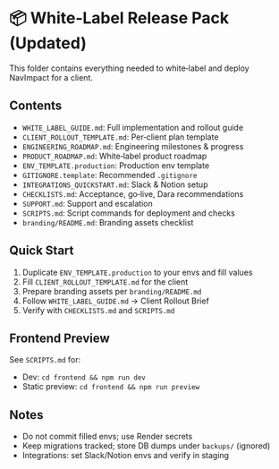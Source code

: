 # 📦 White‑Label Release Pack (Updated)

This folder contains everything needed to white‑label and deploy NavImpact for a client.

## Contents
- `WHITE_LABEL_GUIDE.md`: Full implementation and rollout guide
- `CLIENT_ROLLOUT_TEMPLATE.md`: Per‑client plan template
- `ENGINEERING_ROADMAP.md`: Engineering milestones & progress
- `PRODUCT_ROADMAP.md`: White‑label product roadmap
- `ENV_TEMPLATE.production`: Production env template
- `GITIGNORE.template`: Recommended `.gitignore`
- `INTEGRATIONS_QUICKSTART.md`: Slack & Notion setup
- `CHECKLISTS.md`: Acceptance, go‑live, Dara recommendations
- `SUPPORT.md`: Support and escalation
- `SCRIPTS.md`: Script commands for deployment and checks
- `branding/README.md`: Branding assets checklist

## Quick Start
1. Duplicate `ENV_TEMPLATE.production` to your envs and fill values
2. Fill `CLIENT_ROLLOUT_TEMPLATE.md` for the client
3. Prepare branding assets per `branding/README.md`
4. Follow `WHITE_LABEL_GUIDE.md` → Client Rollout Brief
5. Verify with `CHECKLISTS.md` and `SCRIPTS.md`

## Frontend Preview
See `SCRIPTS.md` for:
- Dev: `cd frontend && npm run dev`
- Static preview: `cd frontend && npm run preview`

## Notes
- Do not commit filled envs; use Render secrets
- Keep migrations tracked; store DB dumps under `backups/` (ignored)
- Integrations: set Slack/Notion envs and verify in staging
